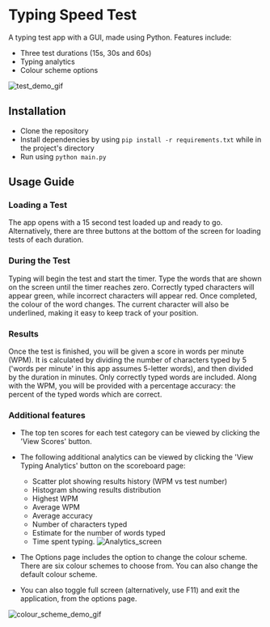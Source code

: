 # Typing Speed Test

A typing test app with a GUI, made using Python.
Features include:
- Three test durations (15s, 30s and 60s)
- Typing analytics
- Colour scheme options

![test_demo_gif](https://github.com/dlaing240/Typing-speed-test/assets/159714200/2f440edc-2676-4335-a05a-8d48c178276b)


## Installation

- Clone the repository
- Install dependencies by using ```pip install -r requirements.txt``` while in the project's directory
- Run using ```python main.py```

## Usage Guide
### Loading a Test
The app opens with a 15 second test loaded up and ready to go. Alternatively, there are three buttons at the bottom of the screen for loading tests of each duration.
### During the Test
Typing will begin the test and start the timer. Type the words that are shown on the screen until the timer reaches zero. Correctly typed characters will appear green, while incorrect characters will appear red. Once completed, the colour of the word changes. The current character will also be underlined, making it easy to keep track of your position.
### Results
Once the test is finished, you will be given a score in words per minute (WPM). It is calculated by dividing the number of characters typed by 5 ('words per minute' in this app assumes 5-letter words), and then divided by the duration in minutes. Only correctly typed words are included.
Along with the WPM, you will be provided with a percentage accuracy: the percent of the typed words which are correct.

### Additional features
- The top ten scores for each test category can be viewed by clicking the 'View Scores' button.
- The following additional analytics can be viewed by clicking the 'View Typing Analytics' button on the scoreboard page:
  - Scatter plot showing results history (WPM vs test number)
  - Histogram showing results distribution
  - Highest WPM
  - Average WPM
  - Average accuracy
  - Number of characters typed
  - Estimate for the number of words typed
  - Time spent typing.
![Analytics_screen](https://github.com/dlaing240/Typing-speed-test/assets/159714200/eadf2b39-7918-416f-b0ef-230e4e62048b)

- The Options page includes the option to change the colour scheme. There are six colour schemes to choose from. You can also change the default colour scheme.
- You can also toggle full screen (alternatively, use F11) and exit the application, from the options page.

![colour_scheme_demo_gif](https://github.com/dlaing240/Typing-speed-test/assets/159714200/11531dfe-bf4d-4c0e-981a-6c8a2c3accb3)
